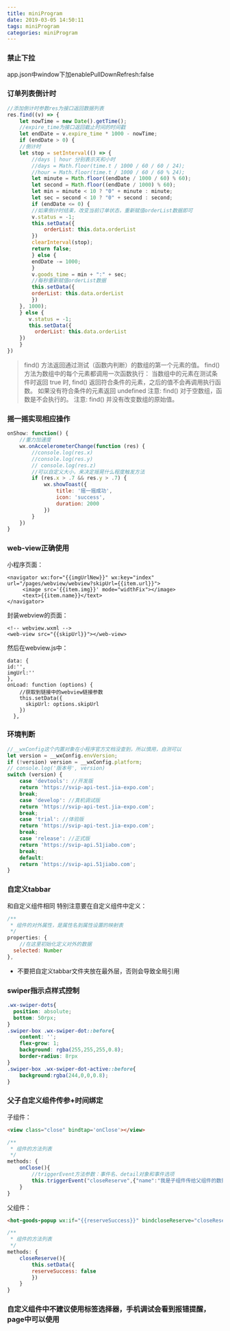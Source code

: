 ```yaml
---
title: miniProgram
date: 2019-03-05 14:50:11
tags: miniProgram
categories: miniProgram
---
```


### 禁止下拉
app.json中window下加enablePullDownRefresh:false

### 订单列表倒计时
```js
//添加倒计时参数res为接口返回数据列表
res.find((v) => {
    let nowTime = new Date().getTime();
    //expire_time为接口返回截止时间的时间戳
    let endDate = v.expire_time * 1000 - nowTime;
    if (endDate > 0) {
    //倒计时
    let stop = setInterval(() => {
        //days | hour 分别表示天和小时
        //days = Math.floor(time.t / 1000 / 60 / 60 / 24);
        //hour = Math.floor(time.t / 1000 / 60 / 60 % 24);
        let minute = Math.floor((endDate / 1000 / 60) % 60);
        let second = Math.floor((endDate / 1000) % 60);
        let min = minute < 10 ? "0" + minute : minute;
        let sec = second < 10 ? "0" + second : second;
        if (endDate <= 0) {
        //如果倒计时结束，改变当前订单状态，重新赋值orderList数据即可
        v.status = -1;
        this.setData({
            orderList: this.data.orderList
        })
        clearInterval(stop);
        return false;
        } else {
        endDate -= 1000;
        }
        v.goods_time = min + ":" + sec;
        //每秒重新赋值orderList数据
        this.setData({
        orderList: this.data.orderList
        })
    }, 1000);
    } else {
       v.status = -1;
       this.setData({
         orderList: this.data.orderList
    })
    }
})
```
> find() 方法返回通过测试（函数内判断）的数组的第一个元素的值。
find() 方法为数组中的每个元素都调用一次函数执行：
当数组中的元素在测试条件时返回 true 时, find() 返回符合条件的元素，之后的值不会再调用执行函数。
如果没有符合条件的元素返回 undefined
注意: find() 对于空数组，函数是不会执行的。
注意: find() 并没有改变数组的原始值。


### 摇一摇实现相应操作
```js
onShow: function() {
    //重力加速度
    wx.onAccelerometerChange(function (res) {
        //console.log(res.x)
        //console.log(res.y)
        // console.log(res.z)
        //可以自定义大小，来决定摇晃什么程度触发方法
        if (res.x > .7 && res.y > .7) {
            wx.showToast({
                title: '摇一摇成功',
                icon: 'success',
                duration: 2000
            })
        }
    })
}

```

### web-view正确使用
小程序页面：
```wxml
<navigator wx:for="{{imgUrlNew}}" wx:key="index" url="/pages/webview/webview?skipUrl={{item.url}}">
     <image src='{{item.img}}' mode="widthFix"></image>
     <text>{{item.name}}</text>
</navigator>
```
封装webview的页面：
```wxml
<!-- webview.wxml -->
<web-view src="{{skipUrl}}"></web-view>
```
然后在webview.js中：
```wxjs
data: {
id:'',
imgUrl:''
},
onLoad: function (options) {
    //获取到链接中的webview链接参数
    this.setData({
      skipUrl: options.skipUrl
    })
  },
```

### 环境判断
```js
//__wxConfig这个内置对象在小程序官方文档没查到，所以慎用，自测可以
let version = __wxConfig.envVersion;
if (!version) version = __wxConfig.platform;
// console.log('版本号', version)
switch (version) {
    case 'devtools': //开发版
    return 'https://svip-api-test.jia-expo.com';
    break;
    case 'develop': //真机调试版
    return 'https://svip-api-test.jia-expo.com';
    break;
    case 'trial': //体验版
    return 'https://svip-api-test.jia-expo.com';
    break;
    case 'release': //正式版
    return 'https://svip-api.51jiabo.com';
    break;
    default:
    return 'https://svip-api.51jiabo.com';
}
```

### 自定义tabbar
和自定义组件相同
特别注意要在自定义组件中定义：
```js
/**
 * 组件的对外属性，是属性名到属性设置的映射表
 */
properties: {
    //在这里初始化定义对外的数据
  selected: Number
},
```
* 不要把自定义tabbar文件夹放在最外层，否则会导致全局引用

### swiper指示点样式控制
```css
.wx-swiper-dots{
  position: absolute;
  bottom: 50rpx;
}
.swiper-box .wx-swiper-dot::before{
    content: '';
    flex-grow: 1; 
    background: rgba(255,255,255,0.8);
    border-radius: 8rpx
}
.swiper-box .wx-swiper-dot-active::before{
    background:rgba(244,0,0,0.8);   
}
```

### 父子自定义组件传参+时间绑定
子组件：
```html
<view class="close" bindtap='onClose'></view>
```
```js
/**
 * 组件的方法列表
 */
methods: {
    onClose(){
        //triggerEvent方法参数：事件名、detail对象和事件选项
        this.triggerEvent("closeReserve",{"name":"我是子组件传给父组件的数据"})
    }
}
```
父组件：
```html
<hot-goods-popup wx:if="{{reserveSuccess}}" bindcloseReserve="closeReserve" />
```
```js
/**
 * 组件的方法列表
 */
methods: {
    closeReserve(){
        this.setData({
        reserveSuccess: false
        })
    }
}
```


### 自定义组件中不建议使用标签选择器，手机调试会看到报错提醒，page中可以使用